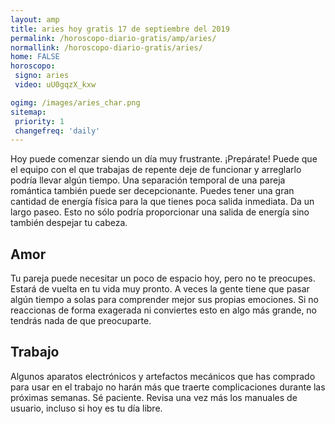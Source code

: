 ```yaml
---
layout: amp
title: aries hoy gratis 17 de septiembre del 2019 
permalink: /horoscopo-diario-gratis/amp/aries/
normallink: /horoscopo-diario-gratis/aries/
home: FALSE
horoscopo:
 signo: aries
 video: uU0gqzX_kxw

ogimg: /images/aries_char.png
sitemap:
 priority: 1
 changefreq: 'daily'
---
```



Hoy puede comenzar siendo un día muy frustrante. ¡Prepárate! Puede que el equipo con el que trabajas de repente deje de funcionar y arreglarlo podría llevar algún tiempo. Una separación temporal de una pareja romántica también puede ser decepcionante. Puedes tener una gran cantidad de energía física para la que tienes poca salida inmediata. Da un largo paseo. Esto no sólo podría proporcionar una salida de energía sino también despejar tu cabeza.

## Amor

Tu pareja puede necesitar un poco de espacio hoy, pero no te preocupes. Estará de vuelta en tu vida muy pronto. A veces la gente tiene que pasar algún tiempo a solas para comprender mejor sus propias emociones. Si no reaccionas de forma exagerada ni conviertes esto en algo más grande, no tendrás nada de que preocuparte.

## Trabajo

Algunos aparatos electrónicos y artefactos mecánicos que has comprado para usar en el trabajo no harán más que traerte complicaciones durante las próximas semanas. Sé paciente. Revisa una vez más los manuales de usuario, incluso si hoy es tu día libre.